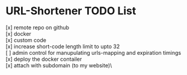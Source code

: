 # URL-Shortener TODO List

[x] remote repo on github\
[x] docker\
[x] custom code\
[x] increase short-code length limit to upto 32\
[ ] admin control for manupulating urls-mapping and expiration timings\
[x] deploy the docker contailer\
[x] attach with subdomain (to my website)\
